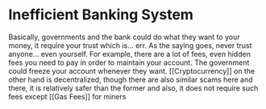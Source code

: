 # Inefficient Banking System
Basically, governments and the bank could do what they want to your money, it require your trust which is... err. As the saying goes, never trust anyone... even yourself. For example, there are a lot of fees, even hidden fees you need to pay in order to maintain your account. The government could freeze your account whenever they want. [[Cryptocurrency]] on the other hand is decentralized, though there are also similar scams here and there, it is relatively safer than the former and also, it does not require such fees except [[Gas Fees]] for miners